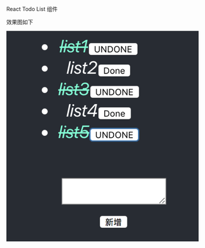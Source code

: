 React Todo List 组件

效果图如下

![这里写图片描述](https://github.com/PeterXiaoWang/React-Study/blob/master/my-react-demo/todolist.png)
